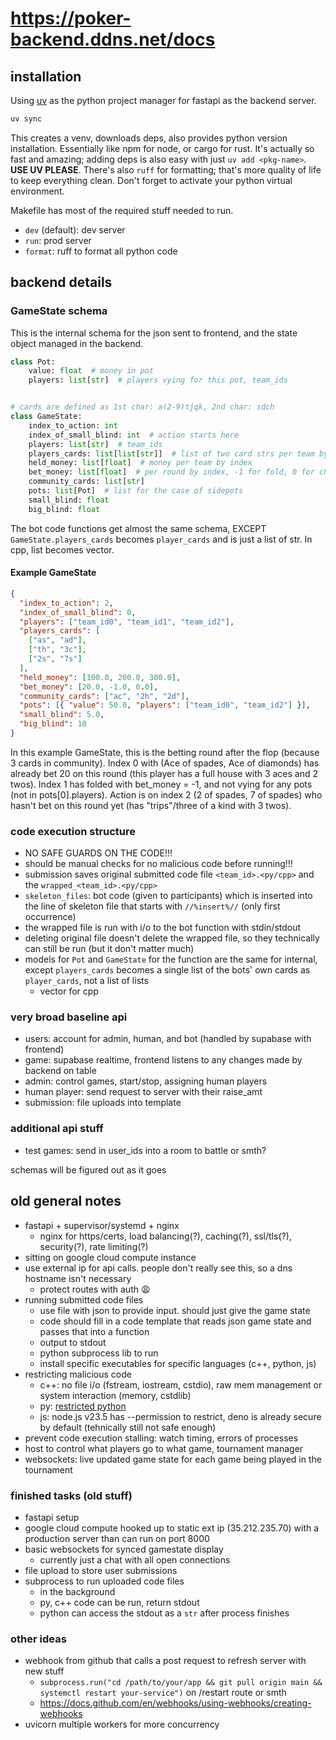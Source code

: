 # https://poker-backend.ddns.net/docs

## installation

Using [uv](https://docs.astral.sh/uv/) as the python project manager for fastapi as the backend server.

```sh
uv sync
```

This creates a venv, downloads deps, also provides python version installation. Essentially like npm for node, or cargo for rust.
It's actually so fast and amazing; adding deps is also easy with just `uv add <pkg-name>`. **USE UV PLEASE**. There's also
`ruff` for formatting; that's more quality of life to keep everything clean. Don't forget to activate your python
virtual environment.

Makefile has most of the required stuff needed to run.

- `dev` (default): dev server
- `run`: prod server
- `format`: ruff to format all python code

## backend details

### GameState schema

This is the internal schema for the json sent to frontend, and the state object managed in the backend.

```py
class Pot:
    value: float  # money in pot
    players: list[str]  # players vying for this pot, team_ids


# cards are defined as 1st char: a(2-9)tjqk, 2nd char: sdch
class GameState:
    index_to_action: int
    index_of_small_blind: int  # action starts here
    players: list[str]  # team_ids
    players_cards: list[list[str]]  # list of two card strs per team by index
    held_money: list[float]  # money per team by index
    bet_money: list[float]  # per round by index, -1 for fold, 0 for check/hasn't bet
    community_cards: list[str]
    pots: list[Pot]  # list for the case of sidepots
    small_blind: float
    big_blind: float
```

The bot code functions get almost the same schema, EXCEPT `GameState.players_cards` becomes `player_cards` and is just a list of str. In cpp, list becomes vector.

#### Example GameState

```json
{
  "index_to_action": 2,
  "index_of_small_blind": 0,
  "players": ["team_id0", "team_id1", "team_id2"],
  "players_cards": [
    ["as", "ad"],
    ["th", "3c"],
    ["2s", "7s"]
  ],
  "held_money": [100.0, 200.0, 300.0],
  "bet_money": [20.0, -1.0, 0.0],
  "community_cards": ["ac", "2h", "2d"],
  "pots": [{ "value": 50.0, "players": ["team_id0", "team_id2"] }],
  "small_blind": 5.0,
  "big_blind": 10
}
```

In this example GameState, this is the betting round after the flop (because 3 cards in community). Index 0 with (Ace of spades, Ace of diamonds) has already bet 20 on this round (this player has a full house with 3 aces and 2 twos). Index 1 has folded with bet_money = -1, and not vying for any pots (not in pots[0].players). Action is on index 2 (2 of spades, 7 of spades) who hasn't bet on this round yet (has "trips"/three of a kind with 3 twos).

### code execution structure

- NO SAFE GUARDS ON THE CODE!!!
- should be manual checks for no malicious code before running!!!
- submission saves original submitted code file `<team_id>.<py/cpp>` and the `wrapped_<team_id>.<py/cpp>`
- `skeleton_files`: bot code (given to participants) which is inserted into the line of skeleton file that starts with `//%insert%//` (only first occurrence)
- the wrapped file is run with i/o to the bot function with stdin/stdout
- deleting original file doesn't delete the wrapped file, so they technically can still be run (but it don't matter much)
- models for `Pot` and `GameState` for the function are the same for internal, except `players_cards` becomes a single list of the bots' own cards as `player_cards`, not a list of lists
  - vector for cpp

### very broad baseline api

- users: account for admin, human, and bot (handled by supabase with frontend)
- game: supabase realtime, frontend listens to any changes made by backend on table
- admin: control games, start/stop, assigning human players
- human player: send request to server with their raise_amt
- submission: file uploads into template

### additional api stuff

- test games: send in user_ids into a room to battle or smth?

schemas will be figured out as it goes

## old general notes

- fastapi + supervisor/systemd + nginx
  - nginx for https/certs, load balancing(?), caching(?), ssl/tls(?), security(?), rate limiting(?)
- sitting on google cloud compute instance
- use external ip for api calls. people don't really see this, so a dns hostname isn't necessary
  - protect routes with auth 😩
- running submitted code files
  - use file with json to provide input. should just give the game state
  - code should fill in a code template that reads json game state and passes that into a function
  - output to stdout
  - python subprocess lib to run
  - install specific executables for specific languages (c++, python, js)
- restricting malicious code
  - c++: no file i/o (fstream, iostream, cstdio), raw mem management or system interaction (memory, cstdlib)
  - py: [restricted python](https://restrictedpython.readthedocs.io/)
  - js: node.js v23.5 has --permission to restrict, deno is already secure by default (tehnically still not safe enough)
- prevent code execution stalling: watch timing, errors of processes
- host to control what players go to what game, tournament manager
- websockets: live updated game state for each game being played in the tournament

### finished tasks (old stuff)

- fastapi setup
- google cloud compute hooked up to static ext ip (35.212.235.70) with a production server than can run on port 8000
- basic websockets for synced gamestate display
  - currently just a chat with all open connections
- file upload to store user submissions
- subprocess to run uploaded code files
  - in the background
  - py, c++ code can be run, return stdout
  - python can access the stdout as a `str` after process finishes

### other ideas

- webhook from github that calls a post request to refresh server with new stuff
  - `subprocess.run("cd /path/to/your/app && git pull origin main && systemctl restart your-service")` on /restart route or smth
  - https://docs.github.com/en/webhooks/using-webhooks/creating-webhooks
- uvicorn multiple workers for more concurrency

```

```

